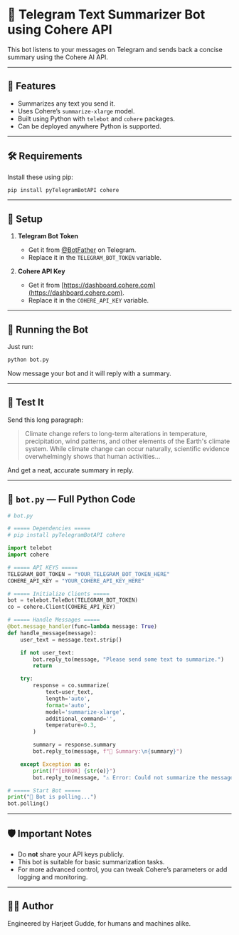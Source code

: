 # 🧠 Telegram Text Summarizer Bot using Cohere API

This bot listens to your messages on Telegram and sends back a concise summary using the Cohere AI API.

---

## 🔧 Features

- Summarizes any text you send it.
- Uses Cohere’s `summarize-xlarge` model.
- Built using Python with `telebot` and `cohere` packages.
- Can be deployed anywhere Python is supported.

---

## 🛠 Requirements

Install these using pip:

```bash
pip install pyTelegramBotAPI cohere
```

---

## 🔑 Setup

1. **Telegram Bot Token**  
   - Get it from [@BotFather](https://t.me/BotFather) on Telegram.
   - Replace it in the `TELEGRAM_BOT_TOKEN` variable.

2. **Cohere API Key**  
   - Get it from [https://dashboard.cohere.com](https://dashboard.cohere.com).
   - Replace it in the `COHERE_API_KEY` variable.

---

## 🚀 Running the Bot

Just run:

```bash
python bot.py
```

Now message your bot and it will reply with a summary.

---

## 🧪 Test It

Send this long paragraph:

> Climate change refers to long-term alterations in temperature, precipitation, wind patterns, and other elements of the Earth's climate system. While climate change can occur naturally, scientific evidence overwhelmingly shows that human activities...

And get a neat, accurate summary in reply.

---

## 📂 `bot.py` — Full Python Code

```python
# bot.py

# ===== Dependencies =====
# pip install pyTelegramBotAPI cohere

import telebot
import cohere

# ===== API KEYS =====
TELEGRAM_BOT_TOKEN = "YOUR_TELEGRAM_BOT_TOKEN_HERE"
COHERE_API_KEY = "YOUR_COHERE_API_KEY_HERE"

# ===== Initialize Clients =====
bot = telebot.TeleBot(TELEGRAM_BOT_TOKEN)
co = cohere.Client(COHERE_API_KEY)

# ===== Handle Messages =====
@bot.message_handler(func=lambda message: True)
def handle_message(message):
    user_text = message.text.strip()

    if not user_text:
        bot.reply_to(message, "Please send some text to summarize.")
        return

    try:
        response = co.summarize(
            text=user_text,
            length='auto',
            format='auto',
            model='summarize-xlarge',
            additional_command='',
            temperature=0.3,
        )

        summary = response.summary
        bot.reply_to(message, f"📝 Summary:\n{summary}")

    except Exception as e:
        print(f"[ERROR] {str(e)}")
        bot.reply_to(message, "⚠️ Error: Could not summarize the message.")

# ===== Start Bot =====
print("🤖 Bot is polling...")
bot.polling()
```

---

## 🛡️ Important Notes

- Do **not** share your API keys publicly.
- This bot is suitable for basic summarization tasks.
- For more advanced control, you can tweak Cohere’s parameters or add logging and monitoring.

---

## 👨‍💻 Author

Engineered by Harjeet Gudde, for humans and machines alike.

